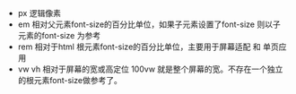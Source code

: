 
- px 逻辑像素
- em 相对父元素font-size的百分比单位，如果子元素设置了font-size 则以子元素的font-size 为参考
- rem 相对于html 根元素font-size的百分比单位，主要用于屏幕适配 和 单页应用
- vw vh 相对于屏幕的宽或高定位 100vw 就是整个屏幕的宽。不存在一个独立的根元素font-size做参考了。
